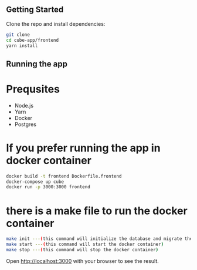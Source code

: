 ## Getting Started

Clone the repo and install dependencies:

```bash
git clone
cd cube-app/frontend
yarn install
```

## Running the app

# Prequsites

- Node.js
- Yarn
- Docker
- Postgres

# If you prefer running the app in docker container

```bash
docker build -t frontend Dockerfile.frontend
docker-compose up cube
docker run -p 3000:3000 frontend
```

# there is a make file to run the docker container

```bash
make init ---(this command will initialize the database and migrate the schema and data)
make start ---(this command will start the docker container)
make stop ---(this command will stop the docker container)
```

Open [http://localhost:3000](http://localhost:3000) with your browser to see the result.
